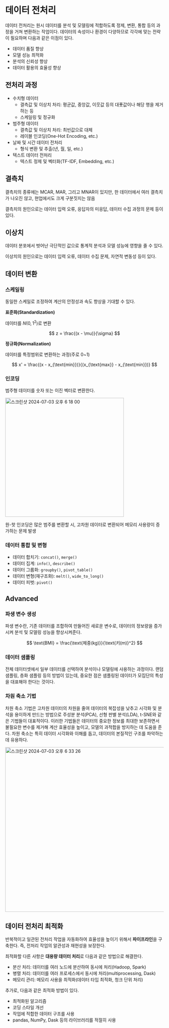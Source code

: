 # 데이터 전처리

데이터 전처리는 원시 데이터를 분석 및 모델링에 적합하도록 정제, 변환, 통합 등의 과정을 거쳐 변환하는 작업이다. 데이터의 속성이나 환경이 다양하므로 각각에 맞는 전략이 필요하며 다음과 같은 이점이 있다.

- 데이터 품질 향상
- 모델 성능 최적화
- 분석의 신뢰성 향상
- 데이터 활용의 효율성 향상

## 전처리 과정

- 수치형 데이터
  - 결측값 및 이상치 처리: 평균값, 중앙값, 이웃값 등의 대푯값이나 해당 행을 제거하는 등
  - 스케일링 및 정규화
- 범주형 데이터
  - 결측값 및 이상치 처리: 최빈값으로 대체
  - 레이블 인코딩(One-Hot Encoding, etc.)
- 날짜 및 시간 데이터 전처리
  - 형식 변환 및 추출(년, 월, 일, etc.)
- 텍스트 데이터 전처리
  - 텍스트 정제 및 벡터화(TF-IDF, Embedding, etc.)

## 결측치

결측치의 종류에는 MCAR, MAR, 그리고 MNAR이 있지만, 한 데이터에서 여러 결측치가 나오진 않고, 현업에서도 크게 구분짓지는 않음

결측치의 원인으로는 데이터 입력 오류, 응답자의 미응답, 데이터 수집 과정의 문제 등이 있다.

## 이상치

데이터 분포에서 벗어난 극단적인 값으로 통계적 분석과 모델 성능에 영향을 줄 수 있다.

이상치의 원인으로는 데이터 입력 오류, 데이터 수집 문제, 자연적 변동성 등이 있다.

## 데이터 변환

### 스케일링

동일한 스케일로 조정하여 계산의 안정성과 속도 향상을 기대할 수 있다.

**표준화(Standardization)**

데이터를 $N(0, 1^2)$로 변환

$$
z = \frac{(x - \mu)}{\sigma}
$$

**정규화(Normalization)**

데이터를 특정범위로 변환하는 과정(주로 0~1)

$$
x' = \frac{(x - x_{\text{min}})}{(x_{\text{max}} - x_{\text{min}})}
$$

### 인코딩

범주형 데이터를 숫자 또는 이진 벡터로 변환한다.

<img width="377" alt="스크린샷 2024-07-03 오후 6 18 00" src="https://github.com/Sameta-cani/kakao-tech/assets/83288284/931053bf-8be2-4c92-99a3-61cad8c14d14">

원-핫 인코딩은 많은 범주를 변환할 시, 고차원 데이터로 변환되어 메모리 사용량이 증가하는 문제 발생

### 데이터 통합 및 변형

- 데이터 합치기: `concat()`, `merge()`
- 데이터 집계: `info()`, `describe()`
- 데이터 그룹화: `groupby()`, `pivot_table()`
- 데이터 변형(재구조화): `melt()`, `wide_to_long()`
- 데이터 피벗: `pivot()`

## Advanced

### 파생 변수 생성

파생 변수란, 기존 데이터를 조합하여 만들어진 새로운 변수로, 데이터의 정보량을 증가시켜 분석 및 모델링 성능을 향상시켜준다.

$$
\text{BMI} = \frac{\text{체중(kg)}}{\text{키(m)}^2}
$$

### 데이터 샘플링

전체 데이터셋에서 일부 데이터를 선택하여 분석이나 모델링에 사용하는 과정이다. 랜덤 샘플링, 층화 샘플링 등의 방법이 있는데, 중요한 점은 샘플링된 데이터가 모집단의 특성을 대표해야 한다는 것이다.

### 차원 축소 기법

차원 축소 기법은 고차원 데이터의 차원을 줄여 데이터의 복잡성을 낮추고 시각화 및 분석을 용이하게 만드는 방법으로 주성분 분석(PCA), 선형 판별 분석(LDA), t-SNE와 같은 기법들이 대표적이다. 이러한 기법들은 데이터의 중요한 정보를 최대한 보존하면서 불필요한 변수를 제거해 계산 효율성을 높이고, 모델의 과적합을 방지하는 데 도움을 준다. 차원 축소는 특히 데이터 시각화와 이해를 돕고, 데이터의 본질적인 구조를 파악하는 데 유용하다.

<img width="522" alt="스크린샷 2024-07-03 오후 6 33 26" src="https://github.com/Sameta-cani/kakao-tech/assets/83288284/9d0f321f-680e-41df-b70c-eb51ad29fa96">

## 데이터 전처리 최적화

반복적이고 일관된 전처리 작업을 자동화하여 효율성을 높이기 위해서 **파이프라인**을 구축한다. 즉, 전처리 작업의 알관성과 재현성을 보장한다.

최적화할 다른 사항은 **대용량 데이터 처리**로 다음과 같은 방법으로 해결한다.
- 분산 처리: 데이터를 여러 노드에 분산하여 동시에 처리(Hadoop, Spark)
- 병렬 처리: 데이터를 여러 프로세스에서 동시에 처리(multiprocessing, Dask)
- 메모리 관리: 메모리 사용을 최적화(데이터 타입 최적화, 청크 단위 처리)

추가로, 다음과 같은 최적화 방법이 있다.
- 최적화된 알고리즘
- 코딩 스타일 개선
- 작업에 적합한 데이터 구조를 사용
- pandas, NumPy, Dask 등의 라이브러리를 적절히 사용